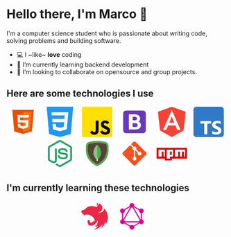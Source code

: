 
# Hello there, I'm Marco 👋

I'm a computer science student who is passionate about writing code, solving problems and building software.

- 💻 I ~like~ **love** coding
- 📗 I’m currently learning backend development
- 🔧 I’m looking to collaborate on opensource and group projects.

## Here are some technologies I use
<p align="center">
  <code><img height="70" src="https://github.com/marcode24/marcode24/blob/main/assets/html.png"></code> &nbsp;&nbsp;
  <code><img height="70" src="https://github.com/marcode24/marcode24/blob/main/assets/css.png"></code> &nbsp;&nbsp;
  <code><img height="70" src="https://github.com/marcode24/marcode24/blob/main/assets/js.png"></code> &nbsp;&nbsp;
  <code><img height="70" src="https://github.com/marcode24/marcode24/blob/main/assets/bootstrap.png"></code> &nbsp;&nbsp;
  <code><img height="70" src="https://github.com/marcode24/marcode24/blob/main/assets/angular.png"></code> &nbsp;&nbsp;
  <code><img height="70" src="https://github.com/marcode24/marcode24/blob/main/assets/typescript.png"></code> &nbsp;&nbsp;
  <code><img height="70" src="https://github.com/marcode24/marcode24/blob/main/assets/nodejs.png"></code> &nbsp;&nbsp;
  <code><img height="70" src="https://github.com/marcode24/marcode24/blob/main/assets/mongo.png"></code> &nbsp;&nbsp;
  <code><img height="70" src="https://github.com/marcode24/marcode24/blob/main/assets/git.png"></code> &nbsp;&nbsp;
  <code><img height="70" src="https://github.com/marcode24/marcode24/blob/main/assets/npm.png"></code> &nbsp;&nbsp;
</p>

## I'm currently learning these technologies

<p align="center">
  <code><img height="70" src="https://github.com/marcode24/marcode24/blob/main/assets/nest.png"></code> &nbsp;&nbsp;
  <code><img height="70" src="https://github.com/marcode24/marcode24/blob/main/assets/graph.png"></code> &nbsp;&nbsp;
</p>
